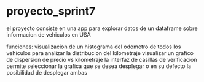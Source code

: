 # proyecto_sprint7
el proyecto consiste en una app para explorar datos de un dataframe sobre informacion de vehiculos en USA

funciones:
visualizacion de un histograma del odometro de todos los vehiculos para analizar la distribucion del kilometraje
visualizar un  grafico  de dispersion de precio vs kilometraje 
la interfaz de casillas de verificacion permite seleccionar la grafica que se desea desplegar o en su defecto la posibilidad de desplegar ambas
